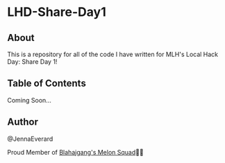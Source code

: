 # LHD-Share-Day1

## About

This is a repository for all of the code I have written for MLH's Local Hack Day: Share Day 1!

## Table of Contents

Coming Soon...

## Author

@JennaEverard

Proud Member of [Blahajgang's Melon Squad](https://melon.blahajgang.lol/):watermelon:🦈
